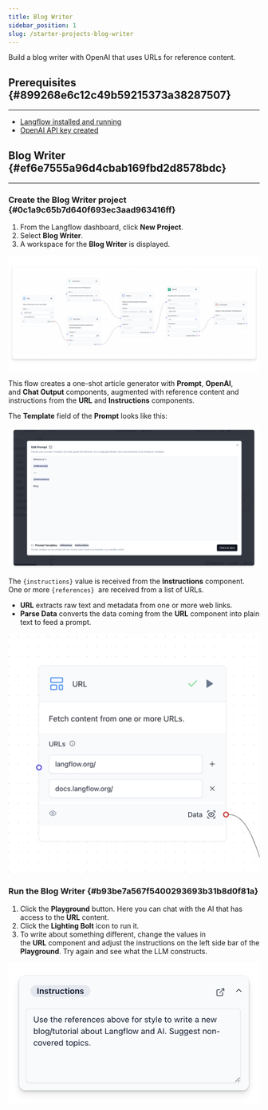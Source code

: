 ```yaml
---
title: Blog Writer
sidebar_position: 1
slug: /starter-projects-blog-writer
---
```




Build a blog writer with OpenAI that uses URLs for reference content.


## Prerequisites {#899268e6c12c49b59215373a38287507}


---

- [Langflow installed and running](/getting-started-installation)
- [OpenAI API key created](https://platform.openai.com/)

## Blog Writer {#ef6e7555a96d4cbab169fbd2d8578bdc}


---


### Create the Blog Writer project {#0c1a9c65b7d640f693ec3aad963416ff}

1. From the Langflow dashboard, click **New Project**.
2. Select **Blog Writer**.
3. A workspace for the **Blog Writer** is displayed.

![](./1190998947.png)


This flow creates a one-shot article generator with **Prompt**, **OpenAI**, and **Chat Output** components, augmented with reference content and instructions from the **URL** and **Instructions** components.


The **Template** field of the **Prompt** looks like this:


![](./257920618.png)


The `{instructions}` value is received from the **Instructions** component. One or more `{references}`  are received from a list of URLs.

- **URL** extracts raw text and metadata from one or more web links.
- **Parse Data** converts the data coming from the **URL** component into plain text to feed a prompt.

![](./25156979.png)


### Run the Blog Writer {#b93be7a567f5400293693b31b8d0f81a}

1. Click the **Playground** button. Here you can chat with the AI that has access to the **URL** content.
2. Click the **Lighting Bolt** icon to run it.
3. To write about something different, change the values in the **URL** component and adjust the instructions on the left side bar of the **Playground**. Try again and see what the LLM constructs.

![](./447530731.png)

